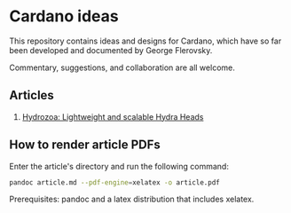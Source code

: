 # Cardano ideas
This repository contains ideas and designs for Cardano, which have so far been developed and documented by George Flerovsky.

Commentary, suggestions, and collaboration are all welcome.

## Articles

1. [Hydrozoa: Lightweight and scalable Hydra Heads](./001/README.md)


## How to render article PDFs

Enter the article's directory and run the following command:

```bash
pandoc article.md --pdf-engine=xelatex -o article.pdf
```

Prerequisites: pandoc and a latex distribution that includes xelatex.
